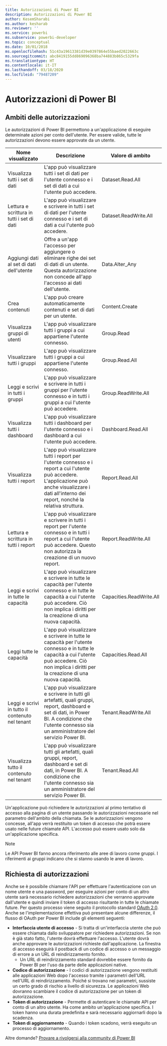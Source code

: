 ```yaml
---
title: Autorizzazioni di Power BI
description: Autorizzazioni di Power BI
author: KesemSharabi
ms.author: kesharab
ms.reviewer: ''
ms.service: powerbi
ms.subservice: powerbi-developer
ms.topic: conceptual
ms.date: 10/01/2018
ms.openlocfilehash: 51c43a19613381d39e0397864e55baed2022663c
ms.sourcegitcommit: abc8419155dd869096368ba744883b865c5329fa
ms.translationtype: HT
ms.contentlocale: it-IT
ms.lasthandoff: 03/18/2020
ms.locfileid: "79487209"
---
```

# <a name="power-bi-permissions"></a>Autorizzazioni di Power BI

## <a name="permission-scopes"></a>Ambiti delle autorizzazioni

Le autorizzazioni di Power BI permettono a un'applicazione di eseguire determinate azioni per conto dell'utente. Per essere valide, tutte le autorizzazioni devono essere approvate da un utente.

| Nome visualizzato | Descrizione | Valore di ambito |
| --- | --- | --- |
| Visualizza tutti i set di dati |L'app può visualizzare tutti i set di dati per l'utente connesso e i set di dati a cui l'utente può accedere. |Dataset.Read.All |
| Lettura e scrittura in tutti i set di dati |L'app può visualizzare e scrivere in tutti i set di dati per l'utente connesso e i set di dati a cui l'utente può accedere. |Dataset.ReadWrite.All |
| Aggiungi dati al set di dati dell'utente |Offre a un'app l'accesso per aggiungere o eliminare righe dei set di dati di un utente. Questa autorizzazione non concede all'app l'accesso ai dati dell'utente. |Data.Alter_Any |
| Crea contenuti |L'app può creare automaticamente contenuti e set di dati per un utente. |Content.Create |
| Visualizza gruppi di utenti |L'app può visualizzare tutti i gruppi a cui appartiene l'utente connesso. |Group.Read |
| Visualizzare tutti i gruppi |L'app può visualizzare tutti i gruppi a cui appartiene l'utente connesso. |Group.Read.All |
| Leggi e scrivi in tutti i gruppi |L'app può visualizzare e scrivere in tutti i gruppi per l'utente connesso e in tutti i gruppi a cui l'utente può accedere. |Group.ReadWrite.All |
| Visualizza tutti i dashboard |L'app può visualizzare tutti i dashboard per l'utente connesso e i dashboard a cui l'utente può accedere. |Dashboard.Read.All |
| Visualizza tutti i report |L'app può visualizzare tutti i report per l'utente connesso e i report a cui l'utente può accedere. L'applicazione può anche visualizzare i dati all'interno dei report, nonché la relativa struttura. |Report.Read.All |
| Lettura e scrittura in tutti i report |L'app può visualizzare e scrivere in tutti i report per l'utente connesso e in tutti i report a cui l'utente può accedere. Questo non autorizza la creazione di un nuovo report. |Report.ReadWrite.All |
| Leggi e scrivi in tutte le capacità |L'app può visualizzare e scrivere in tutte le capacità per l'utente connesso e in tutte le capacità a cui l'utente può accedere. Ciò non implica i diritti per la creazione di una nuova capacità. |Capacities.ReadWrite.All |
| Leggi tutte le capacità |L'app può visualizzare e scrivere in tutte le capacità per l'utente connesso e in tutte le capacità a cui l'utente può accedere. Ciò non implica i diritti per la creazione di una nuova capacità. |Capacities.Read.All |
| Leggi e scrivi in tutto il contenuto nel tenant |L'app può visualizzare e scrivere in tutti gli artefatti, quali gruppi, report, dashboard e set di dati, in Power BI. A condizione che l'utente connesso sia un amministratore del servizio Power BI. |Tenant.ReadWrite.All |
| Visualizza tutto il contenuto nel tenant |L'app può visualizzare tutti gli artefatti, quali gruppi, report, dashboard e set di dati, in Power BI. A condizione che l'utente connesso sia un amministratore del servizio Power BI. |Tenant.Read.All |

Un'applicazione può richiedere le autorizzazioni al primo tentativo di accesso alla pagina di un utente passando le autorizzazioni necessarie nel parametro dell'ambito della chiamata. Se le autorizzazioni vengono concesse, all'app verrà restituito un token di accesso che potrà essere usato nelle future chiamate API. L'accesso può essere usato solo da un'applicazione specifica.

> [!NOTE]
> Le API Power BI fanno ancora riferimento alle aree di lavoro come gruppi. I riferimenti ai gruppi indicano che si stanno usando le aree di lavoro.

## <a name="requesting-permissions"></a>Richiesta di autorizzazioni

Anche se è possibile chiamare l'API per effettuare l'autenticazione con un nome utente e una password, per eseguire azioni per conto di un altro utente sarà necessario richiedere autorizzazioni che verranno approvate dall'utente e quindi inviare il token di accesso risultante in tutte le chiamate future. Per questo processo viene seguito il protocollo standard [OAuth 2.0](https://oauth.net/2/). Anche se l'implementazione effettiva può presentare alcune differenze, il flusso di OAuth per Power BI include gli elementi seguenti:

* **Interfaccia utente di accesso** - Si tratta di un'interfaccia utente che può essere chiamata dallo sviluppatore per richiedere autorizzazioni. Se non è già stato fatto, l'utente dovrà effettuare l'accesso. L'utente dovrà anche approvare le autorizzazioni richieste dall'applicazione. La finestra di accesso eseguirà il postback di un codice di accesso o un messaggio di errore a un URL di reindirizzamento fornito.
  * Un URL di reindirizzamento standard dovrebbe essere fornito da Power BI per l'uso da parte delle applicazioni native.
* **Codice di autorizzazione** - I codici di autorizzazione vengono restituiti alle applicazioni Web dopo l'accesso tramite i parametri dell'URL nell'URL di reindirizzamento. Poiché si trovano nei parametri, sussiste un certo grado di rischio a livello di sicurezza. Le applicazioni Web dovranno scambiare il codice di autorizzazione per un token di autorizzazione.
* **Token di autorizzazione** - Permette di autenticare le chiamate API per conto di un altro utente. Ha come ambito un'applicazione specifica. I token hanno una durata predefinita e sarà necessario aggiornarli dopo la scadenza.
* **Token di aggiornamento** - Quando i token scadono, verrà eseguito un processo di aggiornamento.

Altre domande? [Provare a rivolgersi alla community di Power BI](https://community.powerbi.com/)